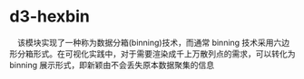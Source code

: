 # d3-hexbin

&ensp;&ensp;该模块实现了一种称为数据分箱(binning)技术，而通常 binning 技术采用六边形分箱形式。在可视化实践中，对于需要渲染成千上万散列点的需求，可以转化为 binning 展示形式，即新颖由不会丢失原本数据聚集的信息
